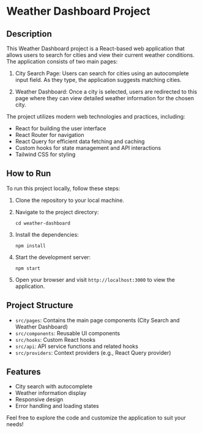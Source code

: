# Weather Dashboard Project

## Description

This Weather Dashboard project is a React-based web application that allows users to search for cities and view their current weather conditions. The application consists of two main pages:

1. City Search Page: Users can search for cities using an autocomplete input field. As they type, the application suggests matching cities.

2. Weather Dashboard: Once a city is selected, users are redirected to this page where they can view detailed weather information for the chosen city.

The project utilizes modern web technologies and practices, including:

- React for building the user interface
- React Router for navigation
- React Query for efficient data fetching and caching
- Custom hooks for state management and API interactions
- Tailwind CSS for styling

## How to Run

To run this project locally, follow these steps:

1. Clone the repository to your local machine.

2. Navigate to the project directory:
   ```
   cd weather-dashboard
   ```

3. Install the dependencies:
   ```
   npm install
   ```

4. Start the development server:
   ```
   npm start
   ```

5. Open your browser and visit `http://localhost:3000` to view the application.

## Project Structure

- `src/pages`: Contains the main page components (City Search and Weather Dashboard)
- `src/components`: Reusable UI components
- `src/hooks`: Custom React hooks
- `src/api`: API service functions and related hooks
- `src/providers`: Context providers (e.g., React Query provider)

## Features

- City search with autocomplete
- Weather information display
- Responsive design
- Error handling and loading states

Feel free to explore the code and customize the application to suit your needs!
